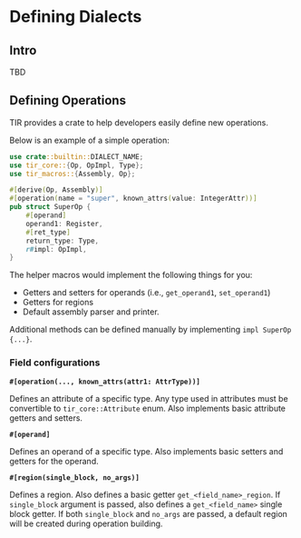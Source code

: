 # Defining Dialects

## Intro

TBD

## Defining Operations

TIR provides a crate to help developers easily define new operations.

Below is an example of a simple operation:

```rust
use crate::builtin::DIALECT_NAME;
use tir_core::{Op, OpImpl, Type};
use tir_macros::{Assembly, Op};

#[derive(Op, Assembly)]
#[operation(name = "super", known_attrs(value: IntegerAttr))]
pub struct SuperOp {
    #[operand]
    operand1: Register,
    #[ret_type]
    return_type: Type,
    r#impl: OpImpl,
}

```

The helper macros would implement the following things for you:

- Getters and setters for operands (i.e., `get_operand1`, `set_operand1`)
- Getters for regions
- Default assembly parser and printer.

Additional methods can be defined manually by implementing `impl SuperOp {...}`.

### Field configurations

**`#[operation(..., known_attrs(attr1: AttrType))]`**

Defines an attribute of a specific type. Any type used in attributes must be convertible
to `tir_core::Attribute` enum. Also implements basic attribute getters and setters.

**`#[operand]`**

Defines an operand of a specific type. Also implements basic setters and getters
for the operand.

**`#[region(single_block, no_args)]`**

Defines a region. Also defines a basic getter `get_<field_name>_region`. If
`single_block` argument is passed, also defines a `get_<field_name>` single block
getter. If both `single_block` and `no_args` are passed, a default region will be
created during operation building.
